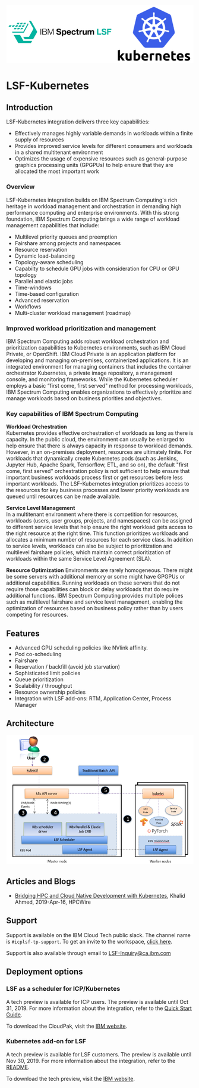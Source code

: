 
![Logos](doc/images/k8s-lsf-logos.png)

# LSF-Kubernetes

## Introduction
LSF-Kubernetes integration delivers three key capabilities:
* Effectively manages highly variable demands in workloads within a finite supply of resources
* Provides improved service levels for different consumers and workloads in a shared multitenant environment
* Optimizes the usage of expensive resources such as general-purpose graphics processing units (GPGPUs) to help ensure that they are allocated the most important work

### Overview
LSF-Kubernetes integration builds on IBM Spectrum Computing's rich heritage in workload management and orchestration in demanding high performance computing and enterprise environments. With this strong foundation, IBM Spectrum Computing brings a wide range of workload management capabilities that include:
* Multilevel priority queues and preemption
* Fairshare among projects and namespaces
* Resource reservation
* Dynamic load-balancing
* Topology-aware scheduling
* Capabilty to schedule GPU jobs with consideration for CPU or GPU topology
* Parallel and elastic jobs
* Time-windows
* Time-based configuration
* Advanced reservation
* Workflows
* Multi-cluster workload management (roadmap)

### Improved workload prioritization and management
IBM Spectrum Computing adds robust workload orchestration and prioritization capabilities to Kubernetes environments, such as IBM Cloud Private, or OpenShift. IBM Cloud Private is an application platform for developing and managing on-premises, containerized applications. It is an integrated environment for managing containers that includes the container orchestrator Kubernetes, a private image repository, a management console, and monitoring frameworks.
While the Kubernetes scheduler employs a basic “first come, first served" method for processing workloads, IBM Spectrum Computing enables organizations to effectively prioritize and manage workloads based on business priorities and objectives. 

### Key capabilities of IBM Spectrum Computing
**Workload Orchestration**  
Kubernetes provides effective orchestration of workloads as long as there is capacity. In the public cloud, the environment can usually be enlarged to help ensure that there is always capacity in response to workload demands. However, in an on-premises deployment, resources are ultimately finite. For workloads that dynamically create Kubernetes pods (such as Jenkins, Jupyter Hub, Apache Spark, Tensorflow, ETL, and so on), the default "first come, first served" orchestration policy is not sufficient to help ensure that important business workloads process first or get resources before less important workloads.  The LSF-Kubernetes integration prioritizes access to the resources for key business processes and lower priority workloads are queued until resources can be made available.

**Service Level Management**  
In a multitenant environment where there is competition for resources, workloads (users, user groups, projects, and namespaces) can be assigned to different service levels that help ensure the right workload gets access to the right resource at the right time. This function prioritizes workloads and allocates a minimum number of resources for each service class. In addition to service levels, workloads can also be subject to prioritization and multilevel fairshare policies, which maintain correct prioritization of workloads within the same Service Level Agreement (SLA). 

**Resource Optimization**
Environments are rarely homogeneous. There might be some servers with additional memory or some might have GPGPUs or additional capabilities. Running workloads on these servers that do not require those capabilities can block or delay workloads that do require additional functions. IBM Spectrum Computing provides multiple polices such as multilevel fairshare and service level management, enabling the optimization of resources based on business policy rather than by users competing for resources.

## Features
- Advanced GPU scheduling policies like NVlink affinity.
- Pod co-scheduling
- Fairshare
- Reservation / backfill (avoid job starvation)
- Sophisticated limit policies
- Queue prioritization
- Scalability / throughput
- Resource ownership policies
- Integration with LSF add-ons: RTM, Application Center, Process Manager

## Architecture

![Architecture](doc/images/arch2.png)

## Articles and Blogs

- [Bridging HPC and Cloud Native Development with Kubernetes](https://www.hpcwire.com/solution_content/ibm/cross-industry/bridging-hpc-and-cloud-native-development-with-kubernetes/), Khalid Ahmed, 2019-Apr-16, HPCWire

## Support

Support is available on the IBM Cloud Tech public slack.  The channel name is `#icplsf-tp-support`.  To get an invite to the workspace, [click here](http://ibm.biz/BdsHmN).

Support is also available through email to LSF-Inquiry@ca.ibm.com

## Deployment options

### LSF as a scheduler for ICP/Kubernetes

A tech preview is available for ICP users. The preview is available until Oct 31, 2019. For more information about the integration, refer to the [Quick Start Guide](https://github.com/IBMSpectrumComputing/lsf-kubernetes/blob/master/doc/IBM_Spectrum_Computing_Cloud_Pak_Quickstart_Guide.pdf).

To download the CloudPak, visit the [IBM website](https://epwt-www.mybluemix.net/software/support/trial/cst/welcomepage.wss?siteId=663&tabId=1346&w=1&p=1).

### Kubernetes add-on for LSF

A tech preview is available for LSF customers. The preview is available until Nov 30, 2019. For more information about the integration, refer to the [README](https://github.com/IBMSpectrumComputing/lsf-kubernetes/blob/master/doc/README_LSF.md).

To download the tech preview, visit the [IBM website](https://epwt-www.mybluemix.net/software/support/trial/cst/programwebsite.wss?siteId=548&tabId=1091&w=1).
